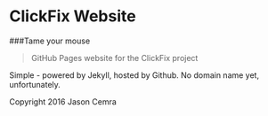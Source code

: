 # ClickFix Website
###Tame your mouse
> GitHub Pages website for the ClickFix project

Simple - powered by Jekyll, hosted by Github.
No domain name yet, unfortunately.

Copyright 2016 Jason Cemra